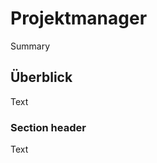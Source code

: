 # Projektmanager

<!--@START_MENU_TOKEN@-->Summary<!--@END_MENU_TOKEN@-->

## Überblick

<!--@START_MENU_TOKEN@-->Text<!--@END_MENU_TOKEN@-->

### Section header

<!--@START_MENU_TOKEN@-->Text<!--@END_MENU_TOKEN@-->

